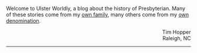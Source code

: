 <span class="sans-serif">Welcome to Ulster Worldly, a blog about the history of Presbyterian. Many of these stories come from my [own family](/tags/family/), many others come from my [own denomination](/tags/opc/).</span>

<p class="sans-serif small pr-md-2" style="text-align: right;">Tim Hopper<br/>Raleigh, NC</p>

<hr />